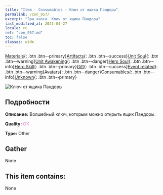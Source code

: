 ```yaml
---
title: "Item - Consumables - Ключ от ящика Пандоры"
permalink: /con_957/
excerpt: "Эра хаоса  Ключ от ящика Пандоры"
last_modified_at: 2021-04-27
locale: ru
ref: "con_957.md"
toc: false
classes: wide
---
```

 [Materials](/ItemsRU/){: .btn .btn--primary}[Artifacts](/ItemsRU/Artifacts/){: .btn .btn--success}[Unit Soul](/ItemsRU/UnitSoul/){: .btn .btn--warning}[Unit Awakening](/ItemsRU/UnitAwakening/){: .btn .btn--danger}[Hero Soul](/ItemsRU/HeroSoul/){: .btn .btn--info}[Hero Skill](/ItemsRU/HeroSkill/){: .btn .btn--primary}[Gift](/ItemsRU/Gift/){: .btn .btn--success}[Event related](/ItemsRU/Events/){: .btn .btn--warning}[Avatars](/ItemsRU/Avatars/){: .btn .btn--danger}[Consumables](/ItemsRU/Consumables/){: .btn .btn--info}[Unknown](/ItemsRU/Unknown/){: .btn .btn--primary}

 ![Ключ от ящика Пандоры](/images/t/i_40052.png)

## Подробности
 **Описание:** Волшебный ключ, которым можно открыть ящик Пандоры.

 **Quality:** <span style="color: #DA70D6">OK</span>

 **Type:** Other

## Gather

  None

## This item contains:

  None

